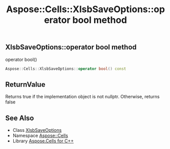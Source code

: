 ﻿---
title: Aspose::Cells::XlsbSaveOptions::operator bool method
linktitle: operator bool
second_title: Aspose.Cells for C++ API Reference
description: 'Aspose::Cells::XlsbSaveOptions::operator bool method. operator bool() in C++.'
type: docs
weight: 400
url: /cpp/aspose.cells/xlsbsaveoptions/operator_bool/
---
## XlsbSaveOptions::operator bool method


operator bool()

```cpp
Aspose::Cells::XlsbSaveOptions::operator bool() const
```


## ReturnValue

Returns true if the implementation object is not nullptr. Otherwise, returns false

## See Also

* Class [XlsbSaveOptions](../)
* Namespace [Aspose::Cells](../../)
* Library [Aspose.Cells for C++](../../../)
